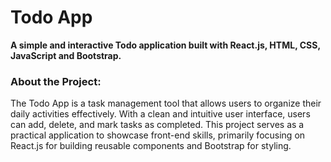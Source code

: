 <h1>Todo App</h1>
<b>A simple and interactive Todo application built with React.js, HTML, CSS, JavaScript and Bootstrap.</b>

<h3>About the Project:</h3>
The Todo App is a task management tool that allows users to organize their daily activities effectively. With a clean and intuitive user interface, users can add, delete, and mark tasks as completed.
This project serves as a practical application to showcase front-end skills, primarily focusing on React.js for building reusable components and Bootstrap for styling.
